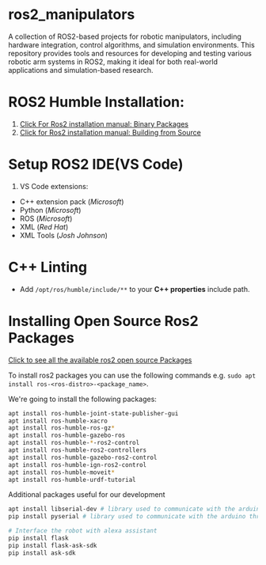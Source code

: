 # ros2_manipulators
A collection of ROS2-based projects for robotic manipulators, including hardware integration, control algorithms, and simulation environments. This repository provides tools and resources for developing and testing various robotic arm systems in ROS2, making it ideal for both real-world applications and simulation-based research.

# ROS2 Humble Installation:
1. [Click For Ros2 installation manual: Binary Packages](https://docs.ros.org/en/humble/Installation/Ubuntu-Install-Debs.html)
2. [Click for Ros2 installation manual: Building from Source](https://docs.ros.org/en/humble/Installation/Alternatives/Ubuntu-Development-Setup.html)

# Setup ROS2 IDE(VS Code)

1. VS Code extensions:
- C++ extension pack (*Microsoft*)
- Python (*Microsoft*)
- ROS (*Microsoft*)
- XML (*Red Hat*)
- XML Tools (*Josh Johnson*)

# C++ Linting
- Add `/opt/ros/humble/include/**` to your **C++ properties** include path.

# Installing Open Source Ros2 Packages
[Click to see all the available ros2 open source Packages](https://index.ros.org/repos/)

To install ros2 packages you can use the following commands e.g. `sudo apt install ros-<ros-distro>-<package_name>`.

We're going to install the following packages:
```bash
apt install ros-humble-joint-state-publisher-gui
apt install ros-humble-xacro
apt install ros-humble-ros-gz*
apt install ros-humble-gazebo-ros
apt install ros-humble-*-ros2-control
apt install ros-humble-ros2-controllers
apt install ros-humble-gazebo-ros2-control
apt install ros-humble-ign-ros2-control
apt install ros-humble-moveit*
apt install ros-humble-urdf-tutorial
```

Additional packages useful for our development

```bash
apt install libserial-dev # library used to communicate with the arduino through the serial port
pip install pyserial # library used to communicate with the arduino through the serial port

# Interface the robot with alexa assistant
pip install flask
pip install flask-ask-sdk
pip install ask-sdk
```